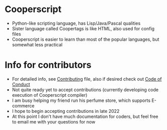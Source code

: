 # Cooperscript
* Python-like scripting language, has Lisp/Java/Pascal qualities
* Sister language called Coopertags is like HTML, also used for config files
* Cooperscript is easier to learn than most of the popular languages, but somewhat less practical
# Info for contributors
* For detailed info, see [Contributing](CONTRIBUTING.md) file, also if desired check out [Code of Conduct](CODE_OF_CONDUCT.md)
* Not quite ready yet to accept contributions (currently developing code execution of Cooperscript compiler)
* I am busy helping my friend run his perfume store, which supports E-commerce
* I hope to begin accepting contributions in late 2022
* At this point I don't have much documentation for coders, but feel free to email me with your questions for now
